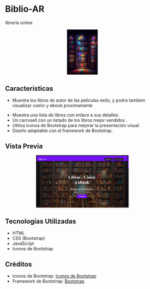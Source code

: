 # Biblio-AR
libreria online
<p align="center">
  <img src="./assets/img/fondodetalle.png" alt="Vista Previa de la Página de Libros" width="20%">
</p>


## Características
* Muestra los libros de autor de las peliculas exito, y podra tambien visualizar comic y ebook proximamente 
- Muestra una lista de libros con enlace a  sus detalles.
- Un carrusell con un listado de los libros mejor vendidos .
- Utiliza iconos de Bootstrap para mejorar la presentación visual.
- Diseño adaptable con el framework de Bootstrap.



## Vista Previa

<p align="center">
  <img src="./assets/img/previa_web.png" alt="Vista Previa de la Página de Libros" width="60%">
</p>

## Tecnologías Utilizadas

- HTML
- CSS (Bootstrap)
- JavaScript
- Iconos de Bootstrap

## Créditos

- Iconos de Bootstrap: [Iconos de Bootstrap](https://icons.getbootstrap.com/)
- Framework de Bootstrap: [Bootstrap](https://getbootstrap.com/)

